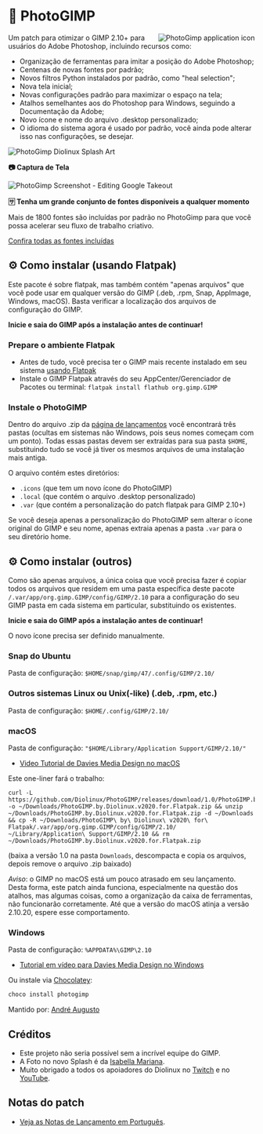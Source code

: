 # 🎨 PhotoGIMP

<img src="../.local/share/icons/hicolor/256x256/apps/photogimp.png" align="right" alt="PhotoGimp application icon" title="PhotoGimp application icon">

Um patch para otimizar o GIMP 2.10+ para usuários do Adobe Photoshop, incluindo recursos como:

* Organização de ferramentas para imitar a posição do Adobe Photoshop;
* Centenas de novas fontes por padrão;
* Novos filtros Python instalados por padrão, como "heal selection";
* Nova tela inicial;
* Novas configurações padrão para maximizar o espaço na tela;
* Atalhos semelhantes aos do Photoshop para Windows, seguindo a Documentação da Adobe;
* Novo ícone e nome do arquivo .desktop personalizado;
* O idioma do sistema agora é usado por padrão, você ainda pode alterar isso nas configurações, se desejar.

![PhotoGimp Diolinux Splash Art](../.var/app/org.gimp.GIMP/config/GIMP/2.10/splashes/photogimp-diolinux-splash.png)

**📷 Captura de Tela**

![PhotoGimp Screenshot - Editing Google Takeout](../screenshots/2020-06-22_12-06.png)

**🈂 Tenha um grande conjunto de fontes disponíveis a qualquer momento**

Mais de 1800 fontes são incluídas por padrão no PhotoGimp para que você possa acelerar seu fluxo de trabalho criativo.

<!-- TODO: Adicionar captura de tela utilizando uma das fontes incluídas. -->

[Confira todas as fontes incluídas](https://github.com/Diolinux/PhotoGIMP/blob/master/fonts.txt)

## ⚙ Como instalar (usando Flatpak)

Este pacote é sobre flatpak, mas também contém "apenas arquivos" que você pode usar em qualquer versão do GIMP (.deb, .rpm, Snap, AppImage, Windows, macOS). Basta verificar a localização dos arquivos de configuração do GIMP.

**Inicie e saia do GIMP após a instalação antes de continuar!**

### Prepare o ambiente Flatpak

* Antes de tudo, você precisa ter o GIMP mais recente instalado em seu sistema [usando Flatpak](https://flatpak.org/setup/)
* Instale o GIMP Flatpak através do seu AppCenter/Gerenciador de Pacotes ou terminal: ```flatpak install flathub org.gimp.GIMP```

### Instale o PhotoGIMP

Dentro do arquivo .zip da [página de lançamentos](https://github.com/Diolinux/PhotoGIMP/releases) você encontrará três pastas (ocultas em sistemas não Windows, pois seus nomes começam com um ponto). Todas essas pastas devem ser extraídas para sua pasta `$HOME`, substituindo tudo se você já tiver os mesmos arquivos de uma instalação mais antiga.

O arquivo contém estes diretórios:
* `.icons` (que tem um novo ícone do PhotoGIMP)
* `.local` (que contém o arquivo .desktop personalizado)
* `.var` (que contém a personalização do patch flatpak para GIMP 2.10+)

Se você deseja apenas a personalização do PhotoGIMP sem alterar o ícone original do GIMP e seu nome, apenas extraia apenas a pasta ```.var``` para o seu diretório home.

## ⚙ Como instalar (outros)

Como são apenas arquivos, a única coisa que você precisa fazer é copiar todos os arquivos que residem em uma pasta específica deste pacote `/.var/app/org.gimp.GIMP/config/GIMP/2.10` para a configuração do seu GIMP pasta em cada sistema em particular, substituindo os existentes.

**Inicie e saia do GIMP após a instalação antes de continuar!**

O novo ícone precisa ser definido manualmente.

### Snap do Ubuntu

Pasta de configuração: `$HOME/snap/gimp/47/.config/GIMP/2.10/`

### Outros sistemas Linux ou Unix(-like) (.deb, .rpm, etc.)

Pasta de configuração: `$HOME/.config/GIMP/2.10/`

### macOS

Pasta de configuração: `"$HOME/Library/Application Support/GIMP/2.10/"`

* [Video Tutorial de Davies Media Design no macOS](https://youtu.be/5nXhtaGQs9U)

Este one-liner fará o trabalho:
```console
curl -L https://github.com/Diolinux/PhotoGIMP/releases/download/1.0/PhotoGIMP.by.Diolinux.v2020.for.Flatpak.zip -o ~/Downloads/PhotoGIMP.by.Diolinux.v2020.for.Flatpak.zip && unzip ~/Downloads/PhotoGIMP.by.Diolinux.v2020.for.Flatpak.zip -d ~/Downloads && cp -R ~/Downloads/PhotoGIMP\ by\ Diolinux\ v2020\ for\ Flatpak/.var/app/org.gimp.GIMP/config/GIMP/2.10/ ~/Library/Application\ Support/GIMP/2.10 && rm ~/Downloads/PhotoGIMP.by.Diolinux.v2020.for.Flatpak.zip
```
(baixa a versão 1.0 na pasta `Downloads`, descompacta e copia os arquivos, depois remove o arquivo .zip baixado)

*Aviso*: o GIMP no macOS está um pouco atrasado em seu lançamento. Desta forma, este patch ainda funciona, especialmente na questão dos atalhos, mas algumas coisas, como a organização da caixa de ferramentas, não funcionarão corretamente. Até que a versão do macOS atinja a versão 2.10.20, espere esse comportamento.

### Windows

Pasta de configuração: `%APPDATA%\GIMP\2.10`

* [Tutorial em vídeo para Davies Media Design no Windows](https://youtu.be/57DNUsf4A-0)

Ou instale via [Chocolatey](https://chocolatey.org/):
``` powershell
choco install photogimp
```
Mantido por: [André Augusto](https://github.com/AndreAugustoAAQ)

## Créditos

* Este projeto não seria possível sem a incrível equipe do GIMP.
* A Foto no novo Splash é da [Isabella Mariana](https://www.pexels.com/pt-br/@isabella-mariana-1022505).
* Muito obrigado a todos os apoiadores do Diolinux no [Twitch](https://twitch.tv/Diolinux) e no [YouTube](https://youtube.com/Diolinux).

## Notas do patch
- [Veja as Notas de Lançamento em Português](https://diolinux.com.br/2020/06/photogimp-2020.html).
